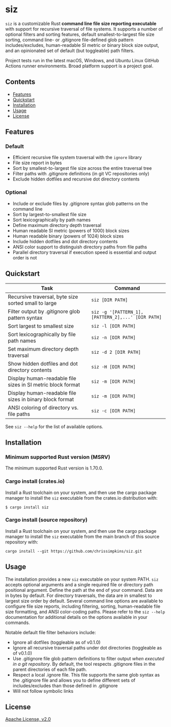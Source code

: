 # siz

`siz` is a customizable Rust **command line file size reporting executable** with support for recursive traversal of file systems. It supports a number of optional filters and sorting features, default smallest-to-largest file size sorting, command line- or .gitignore file-defined glob pattern includes/excludes, human-readable SI metric or binary block size output, and an opinionated set of default (but toggleable) path filters.

Project tests run in the latest macOS, Windows, and Ubuntu Linux GitHub Actions runner environments. Broad platform support is a project goal.

## Contents

- [Features](#features)
- [Quickstart](#quickstart)
- [Installation](#installation)
- [Usage](#usage)
- [License](#license)

## Features

### Default

- Efficient recursive file system traversal with the `ignore` library
- File size report in bytes
- Sort by smallest-to-largest file size across the entire traversal tree
- Filter paths with .gitignore definitions (in git VC repositories only)
- Exclude hidden dotfiles and recursive dot directory contents

### Optional

- Include or exclude files by .gitignore syntax glob patterns on the command line
- Sort by largest-to-smallest file size
- Sort lexicographically by path names
- Define maximum directory depth traversal
- Human readable SI metric (powers of 1000) block sizes
- Human readable binary (powers of 1024) block sizes
- Include hidden dotfiles and dot directory contents
- ANSI color support to distinguish directory paths from file paths
- Parallel directory traversal if execution speed is essential and output order is not

## Quickstart

| Task | Command |
|------|---------|
| Recursive traversal, byte size sorted small to large   | `siz [DIR PATH]` |
| Filter output by .gitignore glob pattern syntax        | `siz -g '[PATTERN_1],[PATTERN_2],...' [DIR PATH]` |
| Sort largest to smallest size                          | `siz -l [DIR PATH]`  |
| Sort lexicographically by file path names                 | `siz -n [DIR PATH]`  |
| Set maximum directory depth traversal                  | `siz -d 2 [DIR PATH]` |
| Show hidden dotfiles and dot directory contents        | `siz -H [DIR PATH]` |
| Display human-readable file sizes in SI metric block format  | `siz -m [DIR PATH]` |
| Display human-readable file sizes in binary block format  | `siz -m [DIR PATH]` |
| ANSI coloring of directory vs. file paths              | `siz -c [DIR PATH]`   |

See `siz --help` for the list of available options.

## Installation

### Minimum supported Rust version (MSRV)

The minimum supported Rust version is 1.70.0.

### Cargo install (crates.io)

Install a Rust toolchain on your system, and then use the cargo package manager to install the `siz` executable from the crates.io distribution with:

```
$ cargo install siz
```

### Cargo install (source repository)

Install a Rust toolchain on your system, and then use the cargo package manager to install the `siz` executable from the main branch of this source repository with:

```
cargo install --git https://github.com/chrissimpkins/siz.git
```

## Usage

The installation provides a new `siz` executable on your system PATH.  `siz` accepts optional arguments and a single required file or directory path positional argument. Define the path at the end of your command. Data are in bytes by default. For directory traversals, the data are in smallest to largest size order by default. Several command line options are available to configure file size reports, including filtering, sorting, human-readable file size formatting, and ANSI color-coding paths. Please refer to the `siz --help` documentation for additional details on the options available in your commands.

Notable default file filter behaviors include:

- Ignore all dotfiles (toggleable as of v0.1.0)
- Ignore all recursive traversal paths under dot directories (toggleable as of v0.1.0)
- Use .gitignore file glob pattern definitions to filter output *when executed in a git repository*. By default, the tool respects .gitignore files in the parent directories of each file path.
- Respect a local .ignore file. This file supports the same glob syntax as the .gitignore file and allows you to define different sets of includes/excludes than those defined in .gitignore
- Will not follow symbolic links

## License

[Apache License, v2.0](LICENSE)